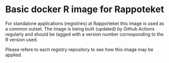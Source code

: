 # Basic docker R image for Rappoteket
For standalone applications (registries) at Rapporteket this image is used as a common outset. The image is being built (updated) by Github Actions regularly and should be tagged with a version number corresponding to the R version used.

Please refere to each registry repository to see how this image may be applied.
